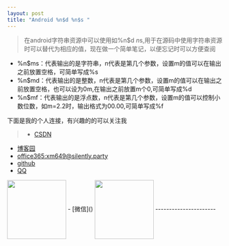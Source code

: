 ```yaml
---
layout: post
title: "Android %n$d %n$s "
---
```


> 在android字符串资源中可以使用如%n$d $n$s,用于在源码中使用字符串资源时可以替代为相应的值，现在做一个简单笔记，以便忘记时可以方便查阅

- %n$ms：代表输出的是字符串，n代表是第几个参数，设置m的值可以在输出之前放置空格，可简单写成%s
- %n$md：代表输出的是整数，n代表是第几个参数，设置m的值可以在输出之前放置空格，也可以设为0m,在输出之前放置m个0,可简单写成%d
- %n$mf：代表输出的是浮点数，n代表是第几个参数，设置m的值可以控制小数位数，如m=2.2时，输出格式为00.00,可简单写成%f

下面是我的个人连接，有兴趣的的可以关注我
> - [CSDN](http://blog.csdn.net/wgj13718925364)
 - [博客园](http://www.cnblogs.com/wangguangjie/)
 - [office365:xm649@silently.party](https://www.office.com/1/?auth=2&home=1&from=ShellLogo)
 - [github](https://github.com/wangguangjie)
 - [QQ]()
 <img src="http://ovy9gem9a.bkt.clouddn.com/HIT/QQ.png" class="qq-picture" width="138" align="center">
 - [微信]()
  <img src="http://ovy9gem9a.bkt.clouddn.com/HIT/weixin.png" class="weixin-picture" width="138" align="center">
----------------------







